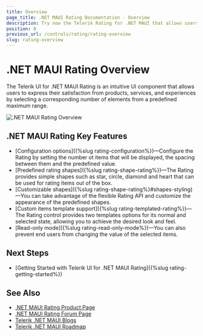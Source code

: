 ```yaml
---
title: Overview
page_title: .NET MAUI Rating Documentation - Overview
description: Try now the Telerik Rating for .NET MAUI that allows users to express their satisfaction from products, services, and experiences by selecting a corresponding number of elements from a predefined maximum range.
position: 0
previous_url: /controls/rating/rating-overview
slug: rating-overview
---
```


# .NET MAUI Rating Overview

The Telerik UI for .NET MAUI Rating is an intuitive UI component that allows users to express their satisfaction from products, services, and experiences by selecting a corresponding number of elements from a predefined maximum range.

![.NET MAUI Rating Overview](images/rating-overview.png)

## .NET MAUI Rating Key Features

* [Configuration options]({%slug rating-configuration%})&mdash;Configure the Rating by setting the number ot items that will be displayed, the spacing between them and the predefined value. 
* [Predefined rating shapes]({%slug rating-shape-rating%})&mdash;The Rating provides simple shapes such as star, circle, diamond and heart that can be used for rating items out of the box.
* [Customizable shapes]({%slug rating-shape-rating%}#shapes-styling)&mdash;You can take advantage of the flexible Rating API and customize the appearance of the predefined shapes.
* [Custom items template support]({%slug rating-templated-rating%})&mdash;The Rating control provides two templates options for its normal and selected state, allowing you to achieve the desired look and feel.
* [Read-only mode]({%slug rating-read-only-mode%})&mdash;You can also prevent end users from changing the value of the selected items.


## Next Steps

- [Getting Started with Telerik UI for .NET MAUI Rating]({%slug rating-getting-started%})

## See Also

- [.NET MAUI Rating Product Page](https://www.telerik.com/maui-ui/rating)
- [.NET MAUI Rating Forum Page](https://www.telerik.com/forums/maui?tagId=1857)
- [Telerik .NET MAUI Blogs](https://www.telerik.com/blogs/mobile-net-maui)
- [Telerik .NET MAUI Roadmap](https://www.telerik.com/support/whats-new/maui-ui/roadmap)
